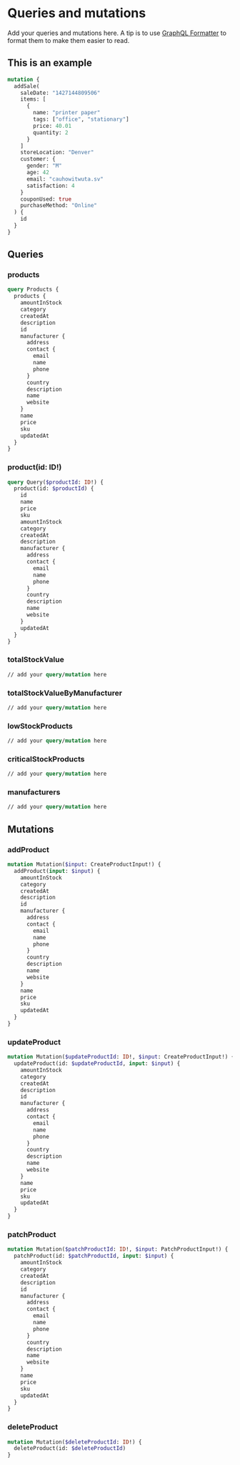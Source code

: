 # Queries and mutations

Add your queries and mutations here.
A tip is to use [GraphQL Formatter](https://jsonformatter.org/graphql-formatter) to format them to make them easier to read.

## This is an example

```graphql
mutation {
  addSale(
    saleDate: "1427144809506"
    items: [
      {
        name: "printer paper"
        tags: ["office", "stationary"]
        price: 40.01
        quantity: 2
      }
    ]
    storeLocation: "Denver"
    customer: {
      gender: "M"
      age: 42
      email: "cauhowitwuta.sv"
      satisfaction: 4
    }
    couponUsed: true
    purchaseMethod: "Online"
  ) {
    id
  }
}
```

## Queries

### products

```graphql
query Products {
  products {
    amountInStock
    category
    createdAt
    description
    id
    manufacturer {
      address
      contact {
        email
        name
        phone
      }
      country
      description
      name
      website
    }
    name
    price
    sku
    updatedAt
  }
}

```

### product(id: ID!)

```graphql
query Query($productId: ID!) {
  product(id: $productId) {
    id
    name
    price
    sku
    amountInStock
    category
    createdAt
    description
    manufacturer {
      address
      contact {
        email
        name
        phone
      }
      country
      description
      name
      website
    }
    updatedAt
  }
}

```

### totalStockValue

```graphql
// add your query/mutation here
```

### totalStockValueByManufacturer

```graphql
// add your query/mutation here
```

### lowStockProducts

```graphql
// add your query/mutation here
```

### criticalStockProducts

```graphql
// add your query/mutation here
```

### manufacturers

```graphql
// add your query/mutation here
```

## Mutations

### addProduct

```graphql
mutation Mutation($input: CreateProductInput!) {
  addProduct(input: $input) {
    amountInStock
    category
    createdAt
    description
    id
    manufacturer {
      address
      contact {
        email
        name
        phone
      }
      country
      description
      name
      website
    }
    name
    price
    sku
    updatedAt
  }
}

```

### updateProduct

```graphql
mutation Mutation($updateProductId: ID!, $input: CreateProductInput!) {
  updateProduct(id: $updateProductId, input: $input) {
    amountInStock
    category
    createdAt
    description
    id
    manufacturer {
      address
      contact {
        email
        name
        phone
      }
      country
      description
      name
      website
    }
    name
    price
    sku
    updatedAt
  }
}

```

### patchProduct

```graphql
mutation Mutation($patchProductId: ID!, $input: PatchProductInput!) {
  patchProduct(id: $patchProductId, input: $input) {
    amountInStock
    category
    createdAt
    description
    id
    manufacturer {
      address
      contact {
        email
        name
        phone
      }
      country
      description
      name
      website
    }
    name
    price
    sku
    updatedAt
  }
}

```

### deleteProduct

```graphql
mutation Mutation($deleteProductId: ID!) {
  deleteProduct(id: $deleteProductId)
}

```
